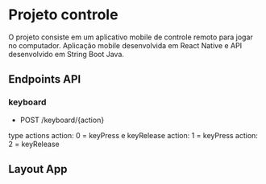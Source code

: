 # Projeto controle

 O projeto consiste em um aplicativo mobile de controle remoto para jogar no computador. Aplicação mobile desenvolvida em React Native e API desenvolvido em String Boot Java.

## Endpoints API

### keyboard
* POST /keyboard/{action}

type actions
action: 0 = keyPress e keyRelease 
action: 1 = keyPress
action: 2 = keyRelease


## Layout App

